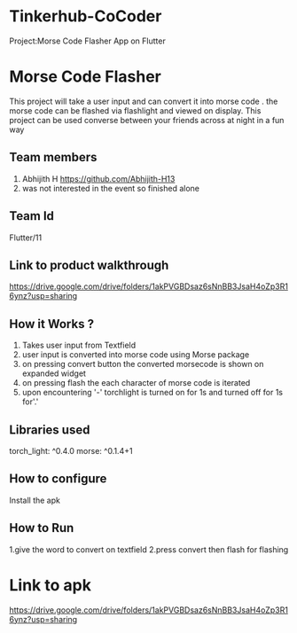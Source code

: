 # Tinkerhub-CoCoder
Project:Morse Code Flasher App on Flutter
# Morse Code Flasher
This project will take a user input and can convert it into morse code . the morse code can be flashed via flashlight and viewed on display.
This project can be used converse between your friends across at night in a fun way 

## Team members
1. Abhijith H https://github.com/Abhijith-H13
2. was not interested in the event so finished alone

## Team Id
Flutter/11

## Link to product walkthrough
https://drive.google.com/drive/folders/1akPVGBDsaz6sNnBB3JsaH4oZp3R16ynz?usp=sharing

## How it Works ?
1. Takes user input from Textfield
2. user input is converted into morse code using Morse package
3. on pressing convert button the converted morsecode is shown on expanded widget
4. on pressing flash the each character of morse code is iterated
5. upon encountering '-' torchlight is turned on for 1s and turned off for 1s for'.'

## Libraries used
torch_light: ^0.4.0
morse: ^0.1.4+1

## How to configure
Install the apk

## How to Run
1.give the word to convert on textfield
2.press convert then flash for flashing
# Link to apk
https://drive.google.com/drive/folders/1akPVGBDsaz6sNnBB3JsaH4oZp3R16ynz?usp=sharing
